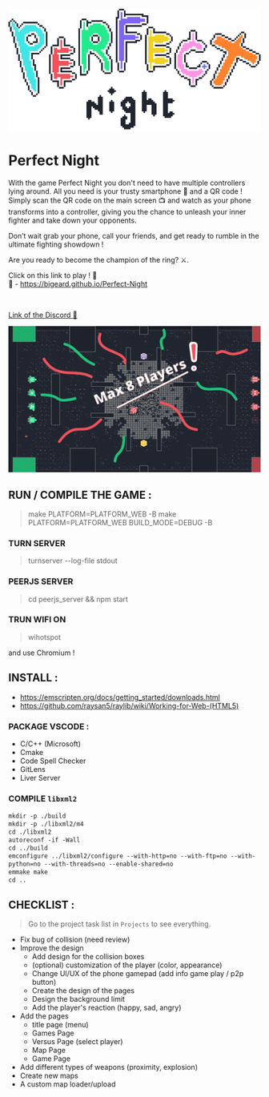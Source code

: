 <p align="center">
  <img src="https://github.com/Bigeard/Perfect-Night/blob/main/design/media/title_perfect_night.png?raw=true" alt="Image Title: Perfect Night"/>
</p>

# Perfect Night

With the game Perfect Night you don't need to have multiple controllers lying around. All you need is your trusty smartphone 📱 and a QR code ! Simply scan the QR code on the main screen 📺 and watch as your phone transforms into a controller, giving you the chance to unleash your inner fighter and take down your opponents.  

Don’t wait grab your phone, call your friends, and get ready to rumble in the ultimate fighting showdown !  

Are you ready to become the champion of the ring? ⚔️. 

Click on this link to play ! 👾  
🔗 - https://bigeard.github.io/Perfect-Night

<br/>  

[Link of the Discord 💬](https://discord.com/channels/1074855981508472923/1074855981986619474)

<p align="center">
  <img src="https://github.com/Bigeard/Perfect-Night/blob/main/design/media/2023_02_24.png?raw=true" alt="Image Gameplay"/>
</p>


## RUN / COMPILE THE GAME :

> make PLATFORM=PLATFORM_WEB -B
> make PLATFORM=PLATFORM_WEB BUILD_MODE=DEBUG -B

### TURN SERVER
> turnserver --log-file stdout

### PEERJS SERVER
> cd peerjs_server && npm start

### TRUN WIFI ON
> wihotspot

and use Chromium !


## INSTALL :

- https://emscripten.org/docs/getting_started/downloads.html  
- https://github.com/raysan5/raylib/wiki/Working-for-Web-(HTML5)

### PACKAGE VSCODE :

- C/C++ (Microsoft)
- Cmake
- Code Spell Checker
- GitLens
- Liver Server

### COMPILE `libxml2`

```shell
mkdir -p ./build
mkdir -p ./libxml2/m4
cd ./libxml2
autoreconf -if -Wall
cd ../build
emconfigure ../libxml2/configure --with-http=no --with-ftp=no --with-python=no --with-threads=no --enable-shared=no
emmake make
cd ..
```

## CHECKLIST :

> Go to the project task list in `Projects` to see everything.

- Fix bug of collision (need review)
- Improve the design
    - Add design for the collision boxes
    - (optional) customization of the player (color, appearance)
    - Change UI/UX of the phone gamepad (add info game play / p2p button)
    - Create the design of the pages
    - Design the background limit
    - Add the player's reaction (happy, sad, angry)
- Add the pages
    - title page (menu)
    - Games Page
    - Versus Page (select player)
    - Map Page
    - Game Page
- Add different types of weapons (proximity, explosion)
- Create new maps
- A custom map loader/upload
